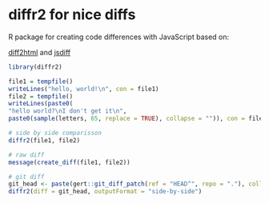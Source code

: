 # diffr2 for nice diffs

R package for creating code differences with JavaScript based on:

[diff2html](https://github.com/rtfpessoa/diff2html) and [jsdiff](https://github.com/kpdecker/jsdiff)

``` r
library(diffr2)

file1 = tempfile()
writeLines("hello, world!\n", con = file1)
file2 = tempfile()
writeLines(paste0(
"hello world?\nI don't get it\n",
paste0(sample(letters, 65, replace = TRUE), collapse = "")), con = file2)

# side by side comparisson
diffr2(file1, file2)

# raw diff
message(create_diff(file1, file2))

# git diff
git_head <- paste(gert::git_diff_patch(ref = "HEAD^", repo = "."), collapse = "\n")
diffr2(diff = git_head, outputFormat = "side-by-side")
```
